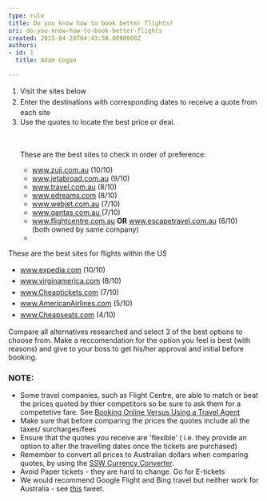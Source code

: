 ```yaml
---
type: rule
title: Do you know how to book better flights?
uri: do-you-know-how-to-book-better-flights
created: 2015-04-28T04:43:50.0000000Z
authors:
- id: 1
  title: Adam Cogan

---
```




<span class='intro'> <ol><li><span style="line-height&#58;1.6;">​Visit the sites below</span><br></li><li><span style="line-height&#58;1.6;">Enter the destinations with corresponding dates to receive a quote from each site</span><br></li><li><span style="line-height&#58;1.6;">Use the quotes to locate the best price or deal.</span><br></li></ol> </span>

<ol><p>​<br></p><p>​These are the best sites to check in order of preference&#58;</p><ul><li><a href="http&#58;//www.ssw.com.au/SSW/Redirect/Zuji.htm">www.zuji.com.au</a>&#160;(10/10)​</li><li><a href="http&#58;//www.ssw.com.au/SSW/Redirect/Jetbroad.htm">www.jetabroad.com.au</a>&#160;(9/10)</li><li><a href="http&#58;//www.ssw.com.au/SSW/Redirect/Travel.htm">www.travel.com.au</a>&#160;(8/10)</li><li><a href="http&#58;//www.ssw.com.au/SSW/Redirect/Edreams.htm">www.edreams.com</a>&#160;(8/10)</li><li><a href="http&#58;//www.ssw.com.au/SSW/Redirect/Webjet.htm">www.webjet.com.au</a>&#160;(7/10)</li><li><a href="http&#58;//www.ssw.com.au/SSW/Redirect/Qantas.htm">www.qantas.com.au&#160;</a>(7/10)</li><li><a href="http&#58;//www.ssw.com.au/SSW/Redirect/Flightcentre.htm">www.flightcentre.com.au</a>&#160;<strong>OR</strong>&#160;<a href="http&#58;//www.ssw.com.au/SSW/Redirect/Escapetravel.htm">www.escapetravel.com.au</a>&#160;(6/10)&#160;<br>(both owned by same company)</li><li></li></ul></ol><p>These are the best sites for flights within the US</p><ul><li><a href="http&#58;//www.ssw.com.au/SSW/Redirect/Expedia.htm" style="line-height&#58;1.6;">www.expedia.com</a><span style="line-height&#58;1.6;">&#160;(10/10)</span><br></li><li><a href="http&#58;//www.ssw.com.au/SSW/Redirect/VirginAmerica.htm" style="line-height&#58;1.6;">www.virginamerica.com</a><span style="line-height&#58;1.6;">&#160;(8/10)</span><br></li><li><a href="http&#58;//www.ssw.com.au/SSW/Redirect/Cheaptickets.htm" style="line-height&#58;1.6;">www.Cheaptickets.com</a><span style="line-height&#58;1.6;">&#160;(7/10)</span><br></li><li><a href="http&#58;//www.ssw.com.au/SSW/Redirect/AmericanAirlines.htm" style="line-height&#58;1.6;">www.AmericanAirlines.com</a><span style="line-height&#58;1.6;">&#160;(5/10)</span><br></li><li><a href="http&#58;//www.ssw.com.au/SSW/Redirect/Cheapseats.htm" style="line-height&#58;1.6;">www.Cheapseats.com</a><span style="line-height&#58;1.6;">&#160;(4/10)</span><br></li></ul><p>Compare all alternatives researched and select 3 of the best options to choose from. Make a reccomendation for the option you feel is best (with reasons) and give to your boss to get his/her approval and initial before booking.</p><h3>NOTE&#58;</h3><ul><li>Some travel companies, such as Flight Centre, are able to match or beat the prices quoted by thier competitors so be sure to ask them for a competetive fare. See&#160;<a href="http&#58;//aussietraveladvice.com/travel-advice-travel-tips/booking-a-holiday-online-versus-travel-agent/">Booking Online Versus Using a Travel Agent</a></li><li>Make sure that before comparing the prices the quotes include all the taxes/ surcharges/fees</li><li>Ensure that the quotes you receive are 'flexible' ( i.e. they provide an option to alter the travelling dates once the tickets are purchased)</li><li>Remember to convert all prices to Australian dollars when comparing quotes, by using the&#160;<a href="http&#58;//www.ssw.com.au/ssw/Shop/OtherCurrency.asp">SSW Currency Converter</a>.</li><li>Avoid Paper tickets - they are hard to change. Go for E-tickets</li><li>We would recommend Google Flight and Bing travel but neither work for Australia - see&#160;<a href="https&#58;//twitter.com/AdamCogan/status/413225774192537600">this</a>&#160;tweet.</li></ul>


